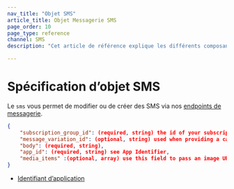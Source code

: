 ```yaml
---
nav_title: "Objet SMS"
article_title: Objet Messagerie SMS
page_order: 10
page_type: reference
channel: SMS
description: "Cet article de référence explique les différents composants de l’objet SMS de Braze."

---
```

# Spécification d’objet SMS

Le `sms` vous permet de modifier ou de créer des SMS via nos [endpoints de messagerie]({{site.baseurl}}/api/endpoints/messaging).

```json
{
    "subscription_group_id": (required, string) the id of your subscription group,
    "message_variation_id": (optional, string) used when providing a campaign_id to specify which message variation this message should be tracked under,
    "body": (required, string),
    "app_id": (required, string) see App Identifier,
    "media_items" :(optional, array) use this field to pass an image URL in an MMS to send an image with your message.    
}
```

- [Identifiant d’application]({{site.baseurl}}/api/api_key#the-app-identifier-api-key)